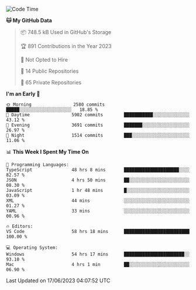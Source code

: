 <!--START_SECTION:waka-->
![Code Time](http://img.shields.io/badge/Code%20Time-4%2C223%20hrs%201%20min-blue)

**🐱 My GitHub Data** 

> 📦 748.5 kB Used in GitHub's Storage 
 > 
> 🏆 891 Contributions in the Year 2023
 > 
> 🚫 Not Opted to Hire
 > 
> 📜 14 Public Repositories 
 > 
> 🔑 65 Private Repositories 
 > 
**I'm an Early 🐤** 

```text
🌞 Morning                2580 commits        █████░░░░░░░░░░░░░░░░░░░░   18.85 % 
🌆 Daytime                5902 commits        ███████████░░░░░░░░░░░░░░   43.12 % 
🌃 Evening                3691 commits        ███████░░░░░░░░░░░░░░░░░░   26.97 % 
🌙 Night                  1514 commits        ███░░░░░░░░░░░░░░░░░░░░░░   11.06 % 
```


📊 **This Week I Spent My Time On** 

```text
💬 Programming Languages: 
TypeScript               48 hrs 8 mins       █████████████████████░░░░   82.57 % 
JSON                     4 hrs 50 mins       ██░░░░░░░░░░░░░░░░░░░░░░░   08.30 % 
JavaScript               1 hr 48 mins        █░░░░░░░░░░░░░░░░░░░░░░░░   03.09 % 
XML                      44 mins             ░░░░░░░░░░░░░░░░░░░░░░░░░   01.27 % 
YAML                     33 mins             ░░░░░░░░░░░░░░░░░░░░░░░░░   00.96 % 

🔥 Editors: 
VS Code                  58 hrs 18 mins      █████████████████████████   100.00 % 

💻 Operating System: 
Windows                  54 hrs 17 mins      ███████████████████████░░   93.10 % 
Mac                      4 hrs 1 min         ██░░░░░░░░░░░░░░░░░░░░░░░   06.90 % 
```


 Last Updated on 17/06/2023 04:07:52 UTC
<!--END_SECTION:waka-->

